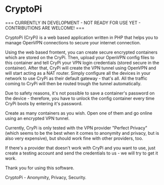 # CryptoPi

=== CURRENTLY IN DEVELOPMENT - NOT READY FOR USE YET - CONTRIBUTIONS ARE WELCOME! ===

CryptoPi (CryPi) is a web based application written in PHP that helps you to manage OpenVPN connections to secure your internet connection.

Using the web based frontent, you can create secure encrypted containers which are stored on the CryPi. Then, upload your OpenVPN config files to this container and tell CryPi your VPN login credentials (stored secure in the container). After that, CryPi will create the VPN tunnel using OpenVPN and will start acting as a NAT router. Simply configure all the devices in your network to use CryPi as their default gateway - that's all. All the traffic coming to CryPi will then be routed trough the tunnel automatically.

Due to safety reasons, it's not possible to save a container's password on the device - therefore, you have to unlock the config container every time CryPi boots by entering it's password.

Create as many containers as you wish. Open one of them and go online using an encrypted VPN tunnel.

Currently, CryPi is only tested with the VPN provider "Perfect Privacy" (which seems to be the best when it comes to anonymity and privacy, but is also very expensive), but should work fine with other providers, too.

If there's a provider that doesn't work with CryPi and you want to use, just create a testing account and send the credentials to us - we will try to get it work.

Thank you for using this software.

CryptoPi - Anonymity, Privacy, Security.
